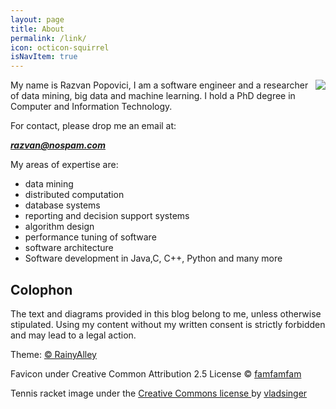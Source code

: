 ```yaml
---
layout: page
title: About
permalink: /link/
icon: octicon-squirrel
isNavItem: true
---
```


<img src="{{'/static/img/razvan.jpg' | prepend: site.baseurl }}" style="float:right">
My name is Razvan Popovici, I am a software engineer and a researcher of data mining, big data and machine learning. 
I hold a PhD degree in Computer and Information Technology.


For contact, please drop me an email at: <div id="mail" style="font-weight:bold; font-style:italic">razvan@nospam.com</div></a>
<script>document.getElementById("mail").innerHTML = "razvnpp"+String.fromCharCode(64)+"gmai"+"l.com";</script>

My areas of expertise are:
* data mining
* distributed computation
* database systems
* reporting and decision support systems
* algorithm design
* performance tuning of software
* software architecture
* Software development in Java,C, C++, Python and many more


<h2>Colophon</h2>

The text and diagrams provided in this blog belong to me, unless otherwise stipulated. Using my content without my written consent is strictly forbidden and may lead to a legal action.

Theme:  <a href="http://blog.rainyalley.com/"><span class="word-keep">&copy; RainyAlley </span></a>

Favicon under Creative Common Attribution 2.5 License &copy; <A href="http://www.famfamfam.com">famfamfam</a>

Tennis racket image under the <a href="http://creativecommons.org/licenses/by-sa/3.0/">Creative Commons license </a> 
 by <a href="https://en.wikipedia.org/wiki/User:Vladsinger">vladsinger</a>


